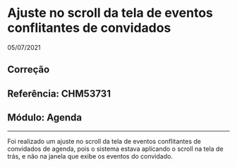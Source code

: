 # Ajuste no scroll da tela de eventos conflitantes de convidados
05/07/2021
## Correção
## Referência: CHM53731
## Módulo: Agenda
***

Foi realizado um ajuste no scroll da tela de eventos conflitantes de convidados de agenda, pois o sistema estava aplicando o scroll na tela de trás, e não na janela que exibe os eventos do convidado.
